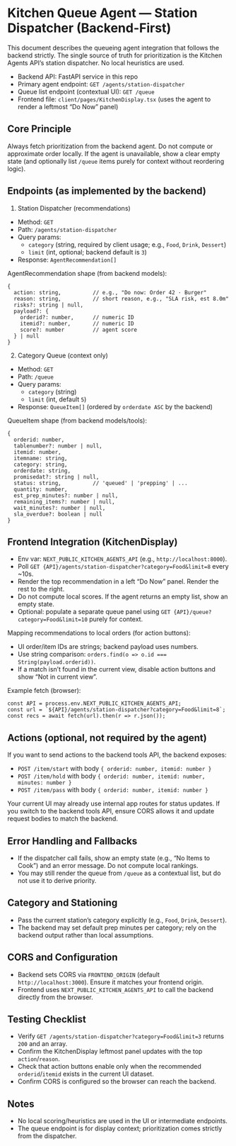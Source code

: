 # Kitchen Queue Agent — Station Dispatcher (Backend-First)

This document describes the queueing agent integration that follows the backend strictly. The single source of truth for prioritization is the Kitchen Agents API’s station dispatcher. No local heuristics are used.

- Backend API: FastAPI service in this repo
- Primary agent endpoint: `GET /agents/station-dispatcher`
- Queue list endpoint (contextual UI): `GET /queue`
- Frontend file: `client/pages/KitchenDisplay.tsx` (uses the agent to render a leftmost “Do Now” panel)

## Core Principle

Always fetch prioritization from the backend agent. Do not compute or approximate order locally. If the agent is unavailable, show a clear empty state (and optionally list `/queue` items purely for context without reordering logic).

## Endpoints (as implemented by the backend)

1) Station Dispatcher (recommendations)
- Method: `GET`
- Path: `/agents/station-dispatcher`
- Query params:
  - `category` (string, required by client usage; e.g., `Food`, `Drink`, `Dessert`)
  - `limit` (int, optional; backend default is `3`)
- Response: `AgentRecommendation[]`

AgentRecommendation shape (from backend models):
```
{
  action: string,          // e.g., "Do now: Order 42 · Burger"
  reason: string,          // short reason, e.g., "SLA risk, est 8.0m"
  risks?: string | null,
  payload?: {
    orderid?: number,      // numeric ID
    itemid?: number,       // numeric ID
    score?: number         // agent score
  } | null
}
```

2) Category Queue (context only)
- Method: `GET`
- Path: `/queue`
- Query params:
  - `category` (string)
  - `limit` (int, default `5`)
- Response: `QueueItem[]` (ordered by `orderdate ASC` by the backend)

QueueItem shape (from backend models/tools):
```
{
  orderid: number,
  tablenumber?: number | null,
  itemid: number,
  itemname: string,
  category: string,
  orderdate: string,
  promisedat?: string | null,
  status: string,          // 'queued' | 'prepping' | ...
  quantity: number,
  est_prep_minutes?: number | null,
  remaining_items?: number | null,
  wait_minutes?: number | null,
  sla_overdue?: boolean | null
}
```

## Frontend Integration (KitchenDisplay)

- Env var: `NEXT_PUBLIC_KITCHEN_AGENTS_API` (e.g., `http://localhost:8000`).
- Poll `GET {API}/agents/station-dispatcher?category=Food&limit=8` every ~10s.
- Render the top recommendation in a left “Do Now” panel. Render the rest to the right.
- Do not compute local scores. If the agent returns an empty list, show an empty state.
- Optional: populate a separate queue panel using `GET {API}/queue?category=Food&limit=10` purely for context.

Mapping recommendations to local orders (for action buttons):
- UI order/item IDs are strings; backend payload uses numbers.
- Use string comparison: `orders.find(o => o.id === String(payload.orderid))`.
- If a match isn’t found in the current view, disable action buttons and show “Not in current view”.

Example fetch (browser):
```
const API = process.env.NEXT_PUBLIC_KITCHEN_AGENTS_API;
const url = `${API}/agents/station-dispatcher?category=Food&limit=8`;
const recs = await fetch(url).then(r => r.json());
```

## Actions (optional, not required by the agent)

If you want to send actions to the backend tools API, the backend exposes:
- `POST /item/start` with body `{ orderid: number, itemid: number }`
- `POST /item/hold` with body `{ orderid: number, itemid: number, minutes: number }`
- `POST /item/pass` with body `{ orderid: number, itemid: number }`

Your current UI may already use internal app routes for status updates. If you switch to the backend tools API, ensure CORS allows it and update request bodies to match the backend.

## Error Handling and Fallbacks

- If the dispatcher call fails, show an empty state (e.g., “No Items to Cook”) and an error message. Do not compute local rankings.
- You may still render the queue from `/queue` as a contextual list, but do not use it to derive priority.

## Category and Stationing

- Pass the current station’s category explicitly (e.g., `Food`, `Drink`, `Dessert`).
- The backend may set default prep minutes per category; rely on the backend output rather than local assumptions.

## CORS and Configuration

- Backend sets CORS via `FRONTEND_ORIGIN` (default `http://localhost:3000`). Ensure it matches your frontend origin.
- Frontend uses `NEXT_PUBLIC_KITCHEN_AGENTS_API` to call the backend directly from the browser.

## Testing Checklist

- Verify `GET /agents/station-dispatcher?category=Food&limit=3` returns `200` and an array.
- Confirm the KitchenDisplay leftmost panel updates with the top `action`/`reason`.
- Check that action buttons enable only when the recommended `orderid`/`itemid` exists in the current UI dataset.
- Confirm CORS is configured so the browser can reach the backend.

## Notes

- No local scoring/heuristics are used in the UI or intermediate endpoints.
- The queue endpoint is for display context; prioritization comes strictly from the dispatcher.
